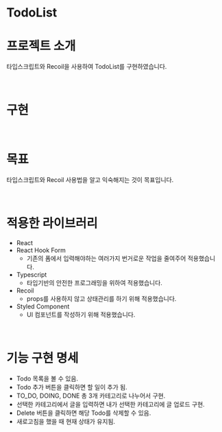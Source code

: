 # TodoList

# 프로젝트 소개

타입스크립트와 Recoil을 사용하여 TodoList를 구현하였습니다.

<br/>

# 구현

<br/>

# 목표

타입스크립트와 Recoil 사용법을 알고 익숙해지는 것이 목표입니다.

<br/>

# 적용한 라이브러리

- React
- React Hook Form
  - 기존의 폼에서 입력해야하는 여러가지 번거로운 작업을 줄여주어 적용했습니다.
- Typescript
  - 타입기반의 안전한 프로그래밍을 위하여 적용했습니다.
- Recoil
  - props를 사용하지 않고 상태관리를 하기 위해 적용했습니다.
- Styled Component
  - UI 컴포넌트를 작성하기 위해 적용했습니다.

<br/>

# 기능 구현 명세

- Todo 목록을 볼 수 있음.
- Todo 추가 버튼을 클릭하면 할 일이 추가 됨.
- TO_DO, DOING, DONE 총 3개 카테고리로 나누어서 구현.
- 선택한 카테고리에서 글을 입력하면 내가 선택한 카테고리에 글 업로드 구현.
- Delete 버튼을 클릭하면 해당 Todo를 삭제할 수 있음.
- 새로고침을 했을 때 현재 상태가 유지됨.
